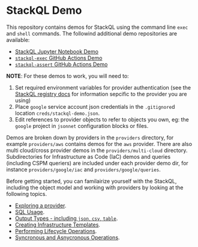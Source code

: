 # StackQL Demo

This repository contains demos for StackQL using the command line `exec` and `shell` commands.  The followind additional demo repositories are available:  

- [StackQL Jupyter Notebook Demo](https://github.com/stackql/stackql-jupyter-demo)
- [`stackql-exec` GitHub Actions Demo](https://github.com/stackql/stackql-exec)
- [`stackql-assert` GitHub Actions Demo](https://github.com/stackql/stackql-assert)

**NOTE**: For these demos to work, you will need to:

1. Set required environment variables for provider authentication (see the [StackQL registry docs](https://registry.stackql.io/) for information sepcific to the provider you are using)
2. Place `google` service account json credentials in the `.gitignore`d location `creds/stackql-demo.json`.
3. Edit references to provider objects to refer to objects you own, eg: the `google` project in `jsonnet` configuration blocks or files.

Demos are broken down by providers in the `providers` directory, for example `providers/aws` contains demos for the `aws` provider.  There are also multi cloud/cross provider demos in the `providers/multi-cloud` directory.  Subdirectories for Infrastructure as Code (IaC) demos and queries (including CSPM queriers) are included under each provider demo dir, for instance `providers/google/iac` and `providers/google/queries`.  

Before getting started, you can familairize yourself with the StackQL, including the object model and working with providers by looking at the following topics.

- [Exploring a provider](docs/discovery.md).
- [SQL Usage](docs/sql_usage.md).
- [Output Types - including `json`, `csv`, `table`](docs/outputs.md).
- [Creating Infrastructure Templates](docs/infra_templates.md).
- [Performing Lifecycle Operations](docs/lifecycle_ops.md).
- [Syncronous and Asnycronous Operations](docs/sync_async.md).
